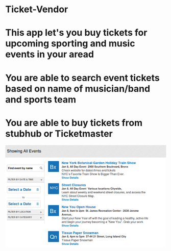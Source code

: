 # Ticket-Vendor
# This app let's you buy tickets for upcoming sporting and music events in your aread
# You are able to search event tickets based on name of musician/band and sports team
# You are able to buy tickets from stubhub or Ticketmaster 
![Screenshot](https://github.com/Aum1031/Ticket-Vendor/blob/master/Screenshot.png)
